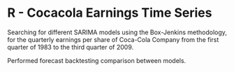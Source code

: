 # R - Cocacola Earnings Time Series

Searching for different SARIMA models using the Box-Jenkins methodology, for the quarterly earnings per share of Coca-Cola Company from the first quarter of 1983 to the third quarter of 2009.

Performed forecast backtesting comparison between models.
